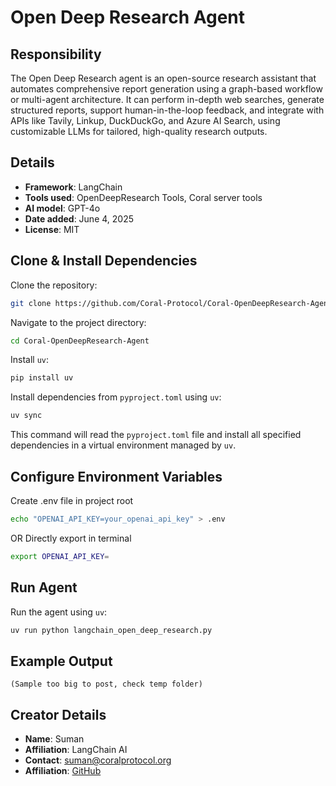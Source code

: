 # Open Deep Research Agent

## Responsibility
The Open Deep Research agent is an open-source research assistant that automates comprehensive report generation using a graph-based workflow or multi-agent architecture. It can perform in-depth web searches, generate structured reports, support human-in-the-loop feedback, and integrate with APIs like Tavily, Linkup, DuckDuckGo, and Azure AI Search, using customizable LLMs for tailored, high-quality research outputs.

## Details
- **Framework**: LangChain
- **Tools used**: OpenDeepResearch Tools, Coral server tools
- **AI model**: GPT-4o
- **Date added**: June 4, 2025
- **License**: MIT 

## Clone & Install Dependencies
Clone the repository:
```bash
git clone https://github.com/Coral-Protocol/Coral-OpenDeepResearch-Agent.git
```

Navigate to the project directory:
```bash
cd Coral-OpenDeepResearch-Agent
```

Install `uv`:
```bash
pip install uv
```

Install dependencies from `pyproject.toml` using `uv`:
```bash
uv sync
```

This command will read the `pyproject.toml` file and install all specified dependencies in a virtual environment managed by `uv`.

## Configure Environment Variables
Create .env file in project root
```bash
echo "OPENAI_API_KEY=your_openai_api_key" > .env
```

OR Directly export in terminal

```bash
export OPENAI_API_KEY=
```

## Run Agent
Run the agent using `uv`:
```bash
uv run python langchain_open_deep_research.py
```

## Example Output
```
(Sample too big to post, check temp folder)
```

## Creator Details
- **Name**: Suman
- **Affiliation**: LangChain AI
- **Contact**: suman@coralprotocol.org
- **Affiliation**: [GitHub](https://github.com/langchain-ai/open_deep_research)